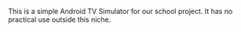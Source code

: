 This is a simple Android TV Simulator for our school project. It has no practical use outside this niche.
